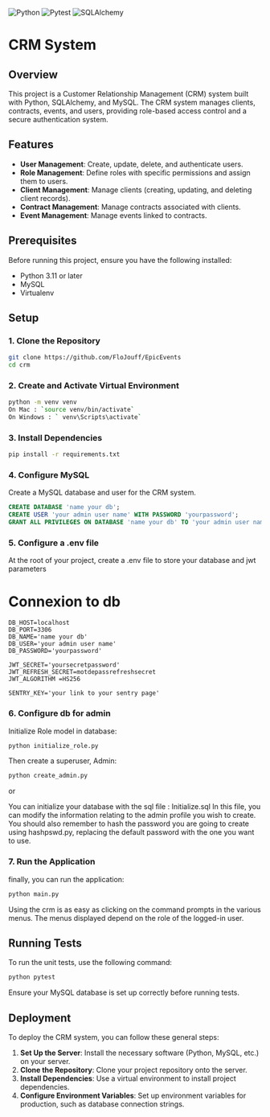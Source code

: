 ![Python](https://img.shields.io/badge/python-3.12.x-green.svg)
![Pytest](https://img.shields.io/badge/Pytest-8.2.x-blue.svg)
![SQLAlchemy](https://img.shields.io/badge/SQLalchemy-2.0.x-red.svg)

# CRM System

## Overview

This project is a Customer Relationship Management (CRM) system built with Python, SQLAlchemy, and MySQL. The CRM system manages clients, contracts, events, and users, providing role-based access control and a secure authentication system.

## Features

- **User Management**: Create, update, delete, and authenticate users.
- **Role Management**: Define roles with specific permissions and assign them to users.
- **Client Management**: Manage clients (creating, updating, and deleting client records).
- **Contract Management**: Manage contracts associated with clients.
- **Event Management**: Manage events linked to contracts.

## Prerequisites

Before running this project, ensure you have the following installed:

- Python 3.11 or later
- MySQL
- Virtualenv

## Setup

### 1. Clone the Repository

```bash
git clone https://github.com/FloJouff/EpicEvents
cd crm
```

### 2. Create and Activate Virtual Environment

```bash
python -m venv venv
On Mac : `source venv/bin/activate`  
On Windows : ` venv\Scripts\activate`
```

### 3. Install Dependencies

```bash
pip install -r requirements.txt
```

### 4. Configure MySQL

Create a MySQL database and user for the CRM system. 

```sql
CREATE DATABASE 'name your db';
CREATE USER 'your admin user name' WITH PASSWORD 'yourpassword';
GRANT ALL PRIVILEGES ON DATABASE 'name your db' TO 'your admin user name';
```

### 5. Configure a .env file

At the root of your project, create a .env file to store your database and jwt parameters 
# Connexion to db

```
DB_HOST=localhost
DB_PORT=3306
DB_NAME='name your db'
DB_USER='your admin user name'
DB_PASSWORD='yourpassword'

JWT_SECRET='yoursecretpassword'
JWT_REFRESH_SECRET=motdepassrefreshsecret
JWT_ALGORITHM =HS256 

SENTRY_KEY='your link to your sentry page'
```

### 6. Configure db for admin

Initialize Role model in database:

```bash
python initialize_role.py
```

Then create a superuser, Admin:

```bash
python create_admin.py
```

or

You can initialize your database with the sql file : Initialize.sql
In this file, you can modify the information relating to the admin profile you wish to create.
You should also remember to hash the password you are going to create using hashpswd.py, replacing the default password with the one you want to use.

### 7. Run the Application


finally, you can run the application:

```bash
python main.py
```

Using the crm is as easy as clicking on the command prompts in the various menus.
The menus displayed depend on the role of the logged-in user.


## Running Tests

To run the unit tests, use the following command:

```bash
python pytest
```

Ensure your MySQL database is set up correctly before running tests.

## Deployment

To deploy the CRM system, you can follow these general steps:

1. **Set Up the Server**: Install the necessary software (Python, MySQL, etc.) on your server.
2. **Clone the Repository**: Clone your project repository onto the server.
3. **Install Dependencies**: Use a virtual environment to install project dependencies.
4. **Configure Environment Variables**: Set up environment variables for production, such as database connection strings.
